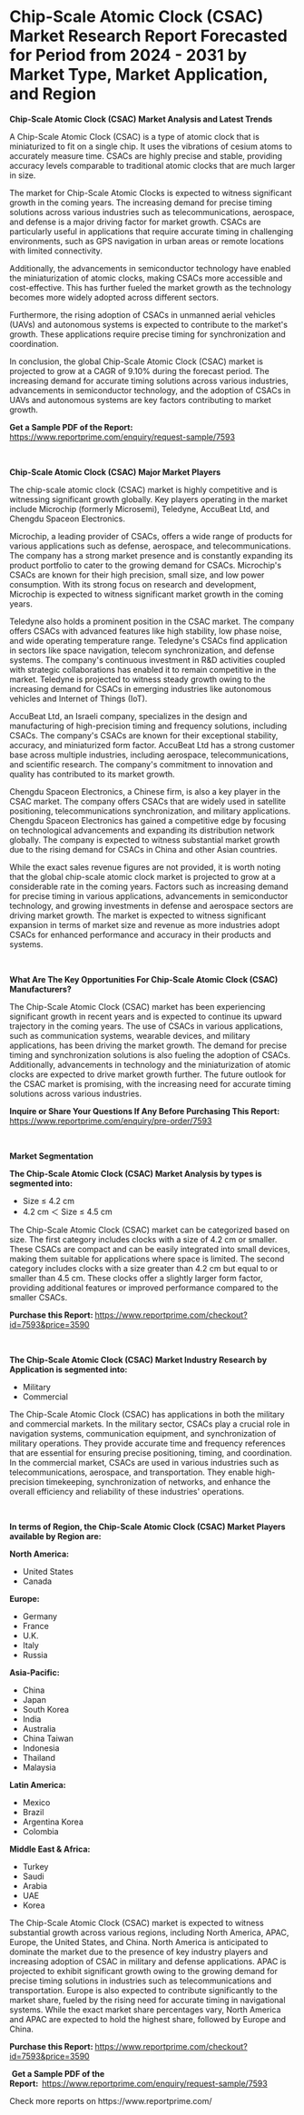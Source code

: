 <p><h1>Chip-Scale Atomic Clock (CSAC) Market Research Report Forecasted for Period from 2024 -  2031 by Market Type, Market Application, and Region</h1></p><p><strong>Chip-Scale Atomic Clock (CSAC) Market Analysis and Latest Trends</strong></p>
<p><p>A Chip-Scale Atomic Clock (CSAC) is a type of atomic clock that is miniaturized to fit on a single chip. It uses the vibrations of cesium atoms to accurately measure time. CSACs are highly precise and stable, providing accuracy levels comparable to traditional atomic clocks that are much larger in size.</p><p>The market for Chip-Scale Atomic Clocks is expected to witness significant growth in the coming years. The increasing demand for precise timing solutions across various industries such as telecommunications, aerospace, and defense is a major driving factor for market growth. CSACs are particularly useful in applications that require accurate timing in challenging environments, such as GPS navigation in urban areas or remote locations with limited connectivity.</p><p>Additionally, the advancements in semiconductor technology have enabled the miniaturization of atomic clocks, making CSACs more accessible and cost-effective. This has further fueled the market growth as the technology becomes more widely adopted across different sectors.</p><p>Furthermore, the rising adoption of CSACs in unmanned aerial vehicles (UAVs) and autonomous systems is expected to contribute to the market's growth. These applications require precise timing for synchronization and coordination.</p><p>In conclusion, the global Chip-Scale Atomic Clock (CSAC) market is projected to grow at a CAGR of 9.10% during the forecast period. The increasing demand for accurate timing solutions across various industries, advancements in semiconductor technology, and the adoption of CSACs in UAVs and autonomous systems are key factors contributing to market growth.</p></p>
<p><strong>Get a Sample PDF of the Report:&nbsp;</strong> <a href="https://www.reportprime.com/enquiry/request-sample/7593">https://www.reportprime.com/enquiry/request-sample/7593</a></p>
<p>&nbsp;</p>
<p><strong>Chip-Scale Atomic Clock (CSAC) Major Market Players</strong></p>
<p><p>The chip-scale atomic clock (CSAC) market is highly competitive and is witnessing significant growth globally. Key players operating in the market include Microchip (formerly Microsemi), Teledyne, AccuBeat Ltd, and Chengdu Spaceon Electronics.</p><p>Microchip, a leading provider of CSACs, offers a wide range of products for various applications such as defense, aerospace, and telecommunications. The company has a strong market presence and is constantly expanding its product portfolio to cater to the growing demand for CSACs. Microchip's CSACs are known for their high precision, small size, and low power consumption. With its strong focus on research and development, Microchip is expected to witness significant market growth in the coming years.</p><p>Teledyne also holds a prominent position in the CSAC market. The company offers CSACs with advanced features like high stability, low phase noise, and wide operating temperature range. Teledyne's CSACs find application in sectors like space navigation, telecom synchronization, and defense systems. The company's continuous investment in R&D activities coupled with strategic collaborations has enabled it to remain competitive in the market. Teledyne is projected to witness steady growth owing to the increasing demand for CSACs in emerging industries like autonomous vehicles and Internet of Things (IoT).</p><p>AccuBeat Ltd, an Israeli company, specializes in the design and manufacturing of high-precision timing and frequency solutions, including CSACs. The company's CSACs are known for their exceptional stability, accuracy, and miniaturized form factor. AccuBeat Ltd has a strong customer base across multiple industries, including aerospace, telecommunications, and scientific research. The company's commitment to innovation and quality has contributed to its market growth.</p><p>Chengdu Spaceon Electronics, a Chinese firm, is also a key player in the CSAC market. The company offers CSACs that are widely used in satellite positioning, telecommunications synchronization, and military applications. Chengdu Spaceon Electronics has gained a competitive edge by focusing on technological advancements and expanding its distribution network globally. The company is expected to witness substantial market growth due to the rising demand for CSACs in China and other Asian countries.</p><p>While the exact sales revenue figures are not provided, it is worth noting that the global chip-scale atomic clock market is projected to grow at a considerable rate in the coming years. Factors such as increasing demand for precise timing in various applications, advancements in semiconductor technology, and growing investments in defense and aerospace sectors are driving market growth. The market is expected to witness significant expansion in terms of market size and revenue as more industries adopt CSACs for enhanced performance and accuracy in their products and systems.</p></p>
<p>&nbsp;</p>
<p><strong>What Are The Key Opportunities For Chip-Scale Atomic Clock (CSAC) Manufacturers?</strong></p>
<p><p>The Chip-Scale Atomic Clock (CSAC) market has been experiencing significant growth in recent years and is expected to continue its upward trajectory in the coming years. The use of CSACs in various applications, such as communication systems, wearable devices, and military applications, has been driving the market growth. The demand for precise timing and synchronization solutions is also fueling the adoption of CSACs. Additionally, advancements in technology and the miniaturization of atomic clocks are expected to drive market growth further. The future outlook for the CSAC market is promising, with the increasing need for accurate timing solutions across various industries.</p></p>
<p><strong>Inquire or Share Your Questions If Any Before Purchasing This Report:</strong> <a href="https://www.reportprime.com/enquiry/pre-order/7593">https://www.reportprime.com/enquiry/pre-order/7593</a></p>
<p>&nbsp;</p>
<p><strong>Market Segmentation</strong></p>
<p><strong>The Chip-Scale Atomic Clock (CSAC) Market Analysis by types is segmented into:</strong></p>
<p><ul><li>Size ≤ 4.2 cm</li><li>4.2 cm ＜ Size ≤ 4.5 cm</li></ul></p>
<p><p>The Chip-Scale Atomic Clock (CSAC) market can be categorized based on size. The first category includes clocks with a size of 4.2 cm or smaller. These CSACs are compact and can be easily integrated into small devices, making them suitable for applications where space is limited. The second category includes clocks with a size greater than 4.2 cm but equal to or smaller than 4.5 cm. These clocks offer a slightly larger form factor, providing additional features or improved performance compared to the smaller CSACs.</p></p>
<p><strong>Purchase this Report:&nbsp;</strong><a href="https://www.reportprime.com/checkout?id=7593&price=3590">https://www.reportprime.com/checkout?id=7593&price=3590</a></p>
<p>&nbsp;</p>
<p><strong>The Chip-Scale Atomic Clock (CSAC) Market Industry Research by Application is segmented into:</strong></p>
<p><ul><li>Military</li><li>Commercial</li></ul></p>
<p><p>The Chip-Scale Atomic Clock (CSAC) has applications in both the military and commercial markets. In the military sector, CSACs play a crucial role in navigation systems, communication equipment, and synchronization of military operations. They provide accurate time and frequency references that are essential for ensuring precise positioning, timing, and coordination. In the commercial market, CSACs are used in various industries such as telecommunications, aerospace, and transportation. They enable high-precision timekeeping, synchronization of networks, and enhance the overall efficiency and reliability of these industries' operations.</p></p>
<p>&nbsp;</p>
<p><strong>In terms of Region, the Chip-Scale Atomic Clock (CSAC) Market Players available by Region are:</strong></p>
<p>
    <p> <strong> North America: </strong>
        <ul>
            <li>United States</li>
            <li>Canada</li>
        </ul>
        </p> 
    <p> <strong> Europe: </strong>
        <ul>
            <li>Germany</li>
            <li>France</li>
            <li>U.K.</li>
            <li>Italy</li>
            <li>Russia</li>
        </ul>
        </p> 
    <p> <strong> Asia-Pacific: </strong>
        <ul>
            <li>China</li>
            <li>Japan</li>
            <li>South Korea</li>
            <li>India</li>
            <li>Australia</li>
            <li>China Taiwan</li>
            <li>Indonesia</li>
            <li>Thailand</li>
            <li>Malaysia</li>
        </ul>
        </p> 
    <p> <strong> Latin America: </strong>
        <ul>
            <li>Mexico</li>
            <li>Brazil</li>
            <li>Argentina Korea</li>
            <li>Colombia</li>
        </ul>
        </p> 
    <p> <strong> Middle East & Africa: </strong>
        <ul>
            <li>Turkey</li>
            <li>Saudi</li>
            <li>Arabia</li>
            <li>UAE</li>
            <li>Korea</li>
        </ul>
    </p>
    </p>
<p><p>The Chip-Scale Atomic Clock (CSAC) market is expected to witness substantial growth across various regions, including North America, APAC, Europe, the United States, and China. North America is anticipated to dominate the market due to the presence of key industry players and increasing adoption of CSAC in military and defense applications. APAC is projected to exhibit significant growth owing to the growing demand for precise timing solutions in industries such as telecommunications and transportation. Europe is also expected to contribute significantly to the market share, fueled by the rising need for accurate timing in navigational systems. While the exact market share percentages vary, North America and APAC are expected to hold the highest share, followed by Europe and China.</p></p>
<p><strong>Purchase this Report: </strong><a href="https://www.reportprime.com/checkout?id=7593&price=3590">https://www.reportprime.com/checkout?id=7593&price=3590</a></p>
<p>&nbsp;<strong>Get a Sample PDF of the Report:&nbsp;&nbsp;</strong><a href="https://www.reportprime.com/enquiry/request-sample/7593">https://www.reportprime.com/enquiry/request-sample/7593</a></p>
<p><strong></strong></p>
<p>Check more reports on https://www.reportprime.com/</p>